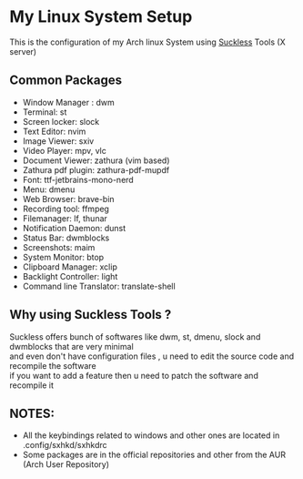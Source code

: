 # My Linux System Setup

This is the configuration of my Arch linux System using [Suckless](https://suckless.org/) Tools (X server)

## Common Packages
- Window Manager : dwm
- Terminal: st
- Screen locker: slock
- Text Editor: nvim
- Image Viewer: sxiv
- Video Player: mpv, vlc
- Document Viewer: zathura (vim based)
- Zathura pdf plugin: zathura-pdf-mupdf
- Font: ttf-jetbrains-mono-nerd
- Menu: dmenu 
- Web Browser: brave-bin 
- Recording tool: ffmpeg
- Filemanager: lf, thunar
- Notification Daemon: dunst
- Status Bar: dwmblocks
- Screenshots: maim
- System Monitor: btop
- Clipboard Manager: xclip
- Backlight Controller: light
- Command line Translator: translate-shell

## Why using Suckless Tools ?
   Suckless offers bunch of softwares like dwm, st, dmenu, slock and dwmblocks that are very minimal<br> 
   and even don't have configuration files , u need to edit the source code and recompile the software <br> 
   if you want to add a feature then u need to patch the software and recompile it
 
## NOTES:
- All the keybindings related to windows and other ones are located in .config/sxhkd/sxhkdrc
- Some packages are in the official repositories and other from the AUR (Arch User Repository)
